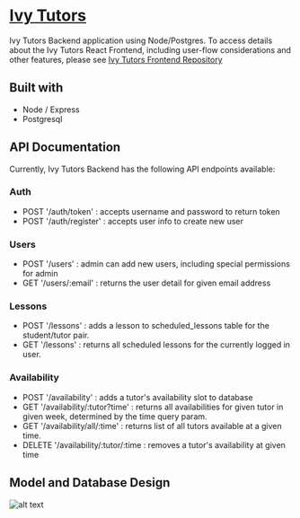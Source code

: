 # [Ivy Tutors](https://ivy-tutors.herokuapp.com/)

Ivy Tutors Backend application using Node/Postgres. To access details about the Ivy Tutors React Frontend, including user-flow considerations and other features, please see [Ivy Tutors Frontend Repository](https://github.com/MMahoney6713/IvyTutors)

## Built with

- Node / Express
- Postgresql

## API Documentation

Currently, Ivy Tutors Backend has the following API endpoints available:

### Auth
- POST '/auth/token' : accepts username and password to return token 
- POST '/auth/register' : accepts user info to create new user

### Users
- POST '/users' : admin can add new users, including special permissions for admin
- GET '/users/:email' : returns the user detail for given email address

### Lessons
- POST '/lessons' : adds a lesson to scheduled_lessons table for the student/tutor pair.
- GET '/lessons' : returns all scheduled lessons for the currently logged in user.

### Availability
- POST '/availability' : adds a tutor's availability slot to database
- GET '/availability/:tutor?time' : returns all availabilities for given tutor in given week, determined by the time query param.
- GET '/availability/all/:time' : returns list of all tutors available at a given time.
- DELETE '/availability/:tutor/:time : removes a tutor's availability at given time

## Model and Database Design

![alt text](https://i.imgur.com/IhdUvQJ.png)




